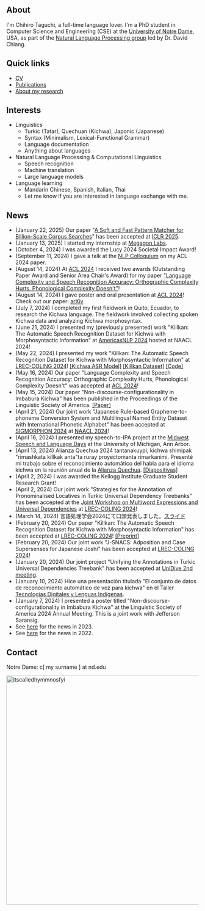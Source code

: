 ## About

I'm Chihiro Taguchi, a full-time language lover.
I'm a PhD student in Computer Science and Engineering (CSE) at the [University of Notre Dame](https://nd.edu), USA,
as part of the [Natural Language Processing group](https://nlp.nd.edu) led by Dr. David Chiang.
<br />

## Quick links
- [CV](./assets/pdf/CV.pdf)
- [Publications](./pub.md)
- [About my research](./about.md)

## Interests
- Linguistics
    - Turkic (Tatar), Quechuan (Kichwa), Japonic (Japanese)
    - Syntax (Minimalism, Lexical-Functional Grammar)
    - Language documentation
    - Anything about languages
- Natural Language Processing & Computational Linguistics
    - Speech recognition
    - Machine translation
    - Large language models
- Language learning
    - Mandarin Chinese, Spanish, Italian, Thai
    - Let me know if you are interested in language exchange with me.

## News
- (January 22, 2025) Our paper "[A Soft and Fast Pattern Matcher for Billion-Scale Corpus Searches](https://openreview.net/forum?id=Q6PAnqYVpo)" has been accepted at [ICLR 2025](https://iclr.cc/).
- (January 13, 2025) I started my internship at [Megagon Labs](https://megagon.ai/).
- (October 4, 2024) I was awarded the Lucy 2024 Societal Impact Award!
- (September 11, 2024) I gave a talk at the [NLP Colloquium](https://nlp-colloquium-jp.github.io) on my ACL 2024 paper.
- (August 14, 2024) At [ACL 2024](https://2024.aclweb.org) I received two awards (Outstanding Paper Award and Senior Area Chair's Award) for my paper ["Language Complexity and Speech Recognition Accuracy: Orthographic Complexity Hurts, Phonological Complexity Doesn't"](https://arxiv.org/abs/2406.09202)!
- (August 14, 2024) I gave poster and oral presentation at [ACL 2024](https://2024.aclweb.org)! Check out our paper: [arXiv](https://arxiv.org/abs/2406.09202)
- (July 7, 2024) I completed my first fieldwork in Quito, Ecuador, to research the Kichwa language. The fieldwork involved collecting spoken Kichwa data and analyzing Kichwa morphosyntax.
- (June 21, 2024) I presented my (previously presented) work "Killkan: The Automatic Speech Recognition Dataset for Kichwa with Morphosyntactic Information" at [AmericasNLP 2024](https://turing.iimas.unam.mx/americasnlp/2024_workshop.html) hosted at NAACL 2024!
- (May 22, 2024) I presented my work "Killkan: The Automatic Speech Recognition Dataset for Kichwa with Morphosyntactic Information" at [LREC-COLING 2024](https://lrec-coling-2024.org)! [[Kichwa ASR Model]](https://huggingface.co/ctaguchi/killkan_asr) [[Killkan Dataset]](https://huggingface.co/datasets/ctaguchi/killkan) [[Code]](https://github.com/ctaguchi/killkan)
- (May 16, 2024) Our paper "Language Complexity and Speech Recognition Accuracy: Orthographic Complexity Hurts, Phonological Complexity Doesn't" was accepted at [ACL 2024](https://2024.aclweb.org/)!
- (May 15, 2024) Our paper "Non-discourse-configurationality in Imbabura Kichwa" has been published in the Proceedings of the Linguistic Society of America. [[Paper]](https://journals.linguisticsociety.org/proceedings/index.php/PLSA/article/view/5687)
- (April 21, 2024) Our joint work "Japanese Rule-based Grapheme-to-phoneme Conversion System and Multilingual Named Entity Dataset with International Phonetic Alphabet" has been accepted at [SIGMORPHON 2024](https://sigmorphon.github.io/workshops/2024/) at [NAACL 2024](https://2024.naacl.org)!
- (April 16, 2024) I presented my speech-to-IPA project at the [Midwest Speech and Language Days](https://ai.engin.umich.edu/news/midwest-speech-and-language-days) at the University of Michigan, Ann Arbor.
- (April 13, 2024) Alianza Quechua 2024 tantanakuypi, kichwa shimipak "rimashkata killkak anta"ta ruray proyectomanta rimarkanimi. Presenté mi trabajo sobre el reconocimiento automático del habla para el idioma kichwa en la reunión anual de la [Alianza Quechua](https://thequechua.org). [[Diapositivas]](./assets/pdf/QA2024slides.pdf)
- (April 2, 2024) I was awarded the Kellogg Institute Graduate Student Research Grant!
- (April 2, 2024) Our joint work "Strategies for the Annotation of Pronominalised Locatives in Turkic Universal Dependency Treebanks" has been accepted at the [Joint Workshop on Multiword Expressions and Universal Dependencies](https://multiword.org/mweud2024/) at [LREC-COLING 2024](https://lrec-coling-2024.org)!
- (March 14, 2024) 言語処理学会2024にて口頭発表しました。[スライド](./assets/pdf/NLP2024slides.pdf)
- (February 20, 2024) Our paper "Killkan: The Automatic Speech Recognition Dataset for Kichwa with Morphosyntactic Information" has been accepted at [LREC-COLING 2024](https://lrec-coling-2024.org)! [[Preprint]](https://arxiv.org/abs/2404.15501)
- (February 20, 2024) Our joint work "J-SNACS: Adposition and Case Supersenses for Japanese Joshi" has been accepted at [LREC-COLING 2024](https://lrec-coling-2024.org)! 
- (January 20, 2024) Our joint project "Unifying the Annotations in Turkic Universal Dependencies Treebank" has been accepted at [UniDive 2nd meeting](https://unidive.lisn.upsaclay.fr/doku.php?id=meetings:general_meetings:2nd_unidive_general_meeting).
- (January 10, 2024) Hice una presentación titulada "El conjunto de datos de reconocimiento automático de voz para kichwa" en el Taller [Tecnologías Digitales y Lenguas Indígenas](https://ws.dcc.uchile.cl).
- (January 7, 2024) I presented a poster titled "Non-discourse-configurationality in Imbabura Kichwa" at the Linguistic Society of America 2024 Annual Meeting. This is a joint work with Jefferson Saransig.
- See [here](posts/news-archive-2023.md) for the news in 2023.
- See [here](posts/news-archive-2022.md) for the news in 2022.

## Contact
Notre Dame: c[ my surname ] at nd.edu

<img width="601" alt="itscalledhymmnosfyi" src="https://user-images.githubusercontent.com/72488381/213342087-609e6bf7-07c2-4a76-b529-710e34e11c1e.png">